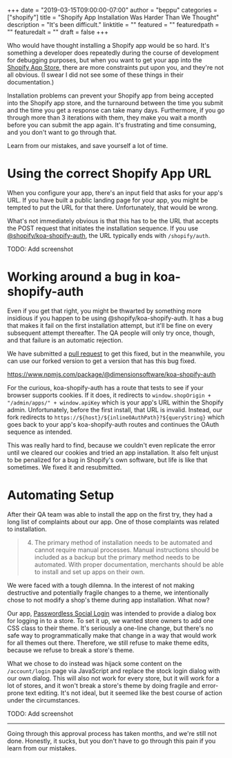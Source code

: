 +++
date = "2019-03-15T09:00:00-07:00"
author = "beppu"
categories = ["shopify"]
title = "Shopify App Installation Was Harder Than We Thought"
description = "It's been difficult."
linktitle = ""
featured = ""
featuredpath = ""
featuredalt = ""
draft = false
+++

Who would have thought installing a Shopify app would be so hard. It's something
a developer does repeatedly during the course of development for debugging
purposes, but when you want to get your app into the [Shopify App Store](https://apps.shopify.com/), there
are more constraints put upon you, and they're not all obvious.  (I swear I did not see some of these things
in their documentation.)

Installation problems can prevent your Shopify app from being accepted into the
Shopify app store, and the turnaround between the time you submit and the time
you get a response can take many days. Furthermore, if you go through more than 3
iterations with them, they make you wait a month before you can submit the app
again. It's frustrating and time consuming, and you don't want to go through
that.

Learn from our mistakes, and save yourself a lot of time.

# Using the correct Shopify App URL

When you configure your app, there's an input field that asks for your app's URL.  If you have built a public landing
page for your app, you might be tempted to put the URL for that there.  Unfortunately, that would be wrong.

What's not immediately obvious is that this has to be the URL that accepts the POST request that initiates the installation sequence.
If you use 
[@shopify/koa-shopify-auth](https://github.com/Shopify/quilt/tree/master/packages/koa-shopify-auth), 
the URL typically ends with `/shopify/auth`.

TODO: Add screenshot

# Working around a bug in koa-shopify-auth

Even if you get that right, you might be thwarted by something more insidious if you happen to be using @shopify/koa-shopify-auth.  It has a bug that
makes it fail on the first installation attempt, but it'll be fine on every subsequent attempt thereafter.  The QA people will only try once, though,
and that failure is an automatic rejection.

We have submitted a
[pull request](https://github.com/Shopify/quilt/pull/469) to get this fixed, but in the meanwhile,
you can use our forked version to get a version that has this bug fixed.

https://www.npmjs.com/package/@dimensionsoftware/koa-shopify-auth

For the curious, koa-shopify-auth has a route that tests to see if your browser supports cookies.  If it does, it redirects to `window.shopOrigin + "/admin/apps/" + window.apiKey`
which is your app's URL within the Shopify admin.  Unfortunately, before the first install, that URL is invalid.  Instead, our fork redirects to `https://${host}/${inlineOAuthPath}?${queryString}`
which goes back to your app's koa-shopify-auth routes and continues the OAuth sequence as intended.

This was really hard to find, because we couldn't even replicate the error until we cleared our cookies and tried an app installation.  It also felt
unjust to be penalized for a bug in Shopify's own software, but life is like that sometimes.  We fixed it and resubmitted.

# Automating Setup

After their QA team was able to install the app on the first try, they had a long list of complaints about our app.
One of those complaints was related to installation.

> 4. The primary method of installation needs to be automated and cannot require manual processes. Manual instructions should be included as a backup but the primary method needs to be automated. With proper documentation, merchants should be able to install and set up apps on their own.

We were faced with a tough dilemna. In the interest of not making destructive
and potentially fragile changes to a theme, we intentionally chose to not modify
a shop's theme during app installation.  What now?

Our app, [Passwordless Social Login](https://login.dimensionsoftware.com/install) was intended to provide a dialog box for logging in to a store.
To set it up, we wanted store owners to add one CSS class to their theme.  It's seriously a one-line change, but there's no safe way to programmatically
make that change in a way that would work for all themes out there. Therefore, we still refuse to make theme edits, because we refuse to break a store's theme.

What we chose to do instead was hijack some content on the `/account/login` page via JavaScript and replace the stock login dialog with our own dialog.
This will also not work for every store, but it will work for a lot of stores, and it won't break a store's theme by doing fragile and error-prone text editing.
It's not ideal, but it seemed like the best course of action under the circumstances.

TODO: Add screenshot

---

Going through this approval process has taken months, and we're still not done.  Honestly, it sucks, but you don't have to go through this pain if you 
learn from our mistakes.
